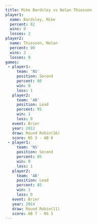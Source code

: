 ```yaml
---
title: Mike Bardsley vs Nolan Thiessen
player1:               
  name: Bardsley, Mike 
  percent: 82          
  wins: 0              
  losses: 2            
player2:               
  name: Thiessen, Nolan
  percent: 90          
  wins: 2              
  losses: 0            
games:
 - player1:          
     team: 'NS'      
     position: Second
     percent: 80     
     win: 0          
     loss: 1         
   player2:        
     team: 'AB'    
     position: Lead
     percent: 95   
     win: 1        
     loss: 0       
   event: Brier         
   year: 2012           
   draw: Round Robin(16)
   score: NS 3 - AB 8   
 - player1:          
     team: 'NS'      
     position: Second
     percent: 85     
     win: 0          
     loss: 1         
   player2:        
     team: 'AB'    
     position: Lead
     percent: 85   
     win: 1        
     loss: 0       
   event: Brier         
   year: 2014           
   draw: Round Robin(11)
   score: AB 7 - NS 3   
---
```


